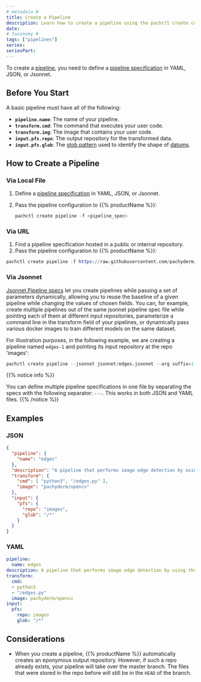 ```yaml
---
# metadata # 
title: Create a Pipeline
description: Learn how to create a pipeline using the pachctl create command. 
date: 
# taxonomy #
tags: ["pipelines"]
series:
seriesPart:
---
```


To create a [pipeline](../../../concepts/pipeline-concepts/pipeline), you need to define a [pipeline specification](../../../reference/pipeline-spec/) in YAML, JSON, or Jsonnet. 

## Before You Start

A basic pipeline must have all of the following:

- **`pipeline.name`**: The name of your pipeline.
- **`transform.cmd`**: The command that executes your user code.
- **`transform.img`**: The image that contains your user code. 
- **`input.pfs.repo`**: The output repository for the transformed data.
- **`input.pfs.glob`**: The [glob pattern](../../../concepts/pipeline-concepts/datum/glob-pattern) used to identify the shape of [datums](../../../concepts/pipeline-concepts/datum).


## How to Create a Pipeline

### Via Local File 

1. Define a [pipeline specification](../../../reference/pipeline-spec/) in YAML, JSON, or Jsonnet.

2. Pass the pipeline configuration to {{% productName %}}:

    ```s
    pachctl create pipeline -f <pipeline_spec>
    ```
       
### Via URL 

1. Find a pipeline specification hosted in a public or internal repository.
2. Pass the pipeline configuration to {{% productName %}}:
  ```s
  pachctl create pipeline -f https://raw.githubusercontent.com/pachyderm/pachyderm/{{% majorMinorVersion %}}/examples/opencv/edges.json
  ```

### Via Jsonnet

[Jsonnet Pipeline specs](../jsonnet-pipeline-specs/) let you create pipelines while passing a set of parameters dynamically, allowing you to reuse the baseline of a given pipeline while changing the values of chosen fields.
You can, for example, create multiple pipelines out of the same jsonnet pipeline spec file while pointing each of them at different input repositories, parameterize a command line in the transform field of your pipelines, or dynamically pass various docker images to train different models on the same dataset. 

For illustration purposes, in the following example, we are creating a pipeline named `edges-1` and pointing its input repository at the repo 'images':
```s
pachctl create pipeline --jsonnet jsonnet/edges.jsonnet --arg suffix=1 --arg src=images
```

{{% notice info %}}

You can define multiple pipeline specifications in one file by separating the specs with the following separator: `---`. This works in both JSON and YAML files.
{{% /notice %}}


## Examples 

### JSON

```json
{
  "pipeline": {
    "name": "edges"
  },
  "description": "A pipeline that performs image edge detection by using the OpenCV library.",
  "transform": {
    "cmd": [ "python3", "/edges.py" ],
    "image": "pachyderm/opencv"
  },
  "input": {
    "pfs": {
      "repo": "images",
      "glob": "/*"
    }
  }
}
```

### YAML 

```yaml
pipeline:
  name: edges
description: A pipeline that performs image edge detection by using the OpenCV library.
transform:
  cmd:
  - python3
  - "/edges.py"
  image: pachyderm/opencv
input:
  pfs:
    repo: images
    glob: "/*"
```

## Considerations

- When you create a pipeline, {{% productName %}} automatically creates an eponymous output
repository. However, if such a repo already exists, your pipeline will take
over the master branch. The files that were stored in the repo before
will still be in the `HEAD` of the branch.